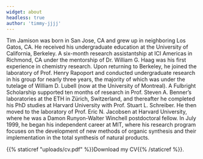 ```yaml
---
widget: about
headless: true  
author: 'timmy-jjjj'
---
```


Tim Jamison was born in San Jose, CA and grew up in neighboring Los Gatos, CA. He received his undergraduate education at the University of California, Berkeley. A six-month research assistantship at ICI Americas in Richmond, CA under the mentorship of Dr. William G. Haag was his first experience in chemistry research. Upon returning to Berkeley, he joined the laboratory of Prof. Henry Rapoport and conducted undergraduate research in his group for nearly three years, the majority of which was under the tutelage of William D. Lubell (now at the University of Montreal). A Fulbright Scholarship supported ten months of research in Prof. Steven A. Benner’s laboratories at the ETH in Zürich, Switzerland, and thereafter he completed his PhD studies at Harvard University with Prof. Stuart L. Schreiber. He then moved to the laboratory of Prof. Eric N. Jacobsen at Harvard University, where he was a Damon Runyon-Walter Winchell postdoctoral fellow. In July 1999, he began his independent career at MIT, where his research program focuses on the development of new methods of organic synthesis and their implementation in the total synthesis of natural products.

{{% staticref "uploads/cv.pdf" %}}Download my CV{{% /staticref %}}.

